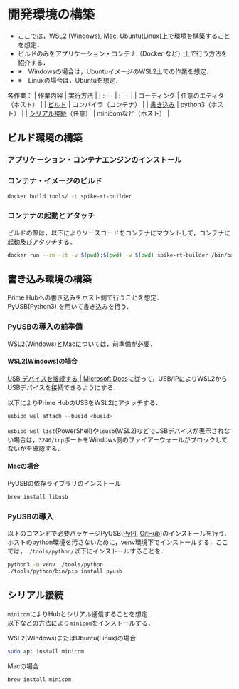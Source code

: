 # 開発環境の構築
- ここでは，WSL2 (Windows), Mac, Ubuntu(Linux)上で環境を構築することを想定．
- ビルドのみをアプリケーション・コンテナ（Docker など）上で行う方法を紹介する．
- ※　Windowsの場合は，UbuntuイメージのWSL2上での作業を想定．
- ※　Linuxの場合は，Ubuntuを想定．

各作業：
| 作業内容 | 実行方法 |
| :--- | :--- |
| コーディング | 任意のエディタ（ホスト） |
| [ビルド](#ビルド環境の構築) | コンパイラ（コンテナ） |
| [書き込み](#書き込み環境の構築) | python3（ホスト） |
| [シリアル接続](#シリアル接続)（任意） | minicomなど（ホスト） |


## ビルド環境の構築
### アプリケーション・コンテナエンジンのインストール


### コンテナ・イメージのビルド
```bash
docker build tools/ -t spike-rt-builder
```

### コンテナの起動とアタッチ
ビルドの際は，以下によりソースコードをコンテナにマウントして，コンテナに起動及びアタッチする．
```bash
docker run --rm -it -v $(pwd):$(pwd) -w $(pwd) spike-rt-builder /bin/bash
```

## 書き込み環境の構築
Prime Hubへの書き込みをホスト側で行うことを想定．  
PyUSB(Python3) を用いて書き込みを行う．

### PyUSBの導入の前準備
WSL2(Windows)とMacについては，前準備が必要．

#### WSL2(Windows)の場合
[USB デバイスを接続する | Microsoft Docs](https://docs.microsoft.com/ja-jp/windows/wsl/connect-usb)に従って，USB/IPによりWSL2からUSBデバイスを接続できるようにする． 

以下によりPrime HubのUSBをWSL2にアタッチする．
```powershell
usbipd wsl attach --busid <busid>
```

`usbipd wsl list`(PowerShell)や`lsusb`(WSL2)などでUSBデバイスが表示されない場合は，`3240/tcp`ポートをWindows側のファイアーウォールがブロックしてないかを確認する．
 
#### Macの場合
PyUSBの依存ライブラリのインストール
```bash
brew install libusb
```

### PyUSBの導入
以下のコマンドで必要パッケージPyUSB([PyPI](https://pypi.org/project/pyusb/), [GitHub](https://github.com/pyusb/pyusb))のインストールを行う．  
ホストのpython環境を汚さないために，venv環境下でインストールする．ここでは，`./tools/python/`以下にインストールすることを． 
```bash
python3 -m venv ./tools/python
./tools/python/bin/pip install pyusb
```

## シリアル接続
`minicom`によりHubとシリアル通信することを想定．  
以下などの方法により`minicom`をインストールする．

WSL2(WIndows)またはUbuntu(Linux)の場合
```bash
sudo apt install minicom
```

Macの場合
```bash
brew install minicom
```